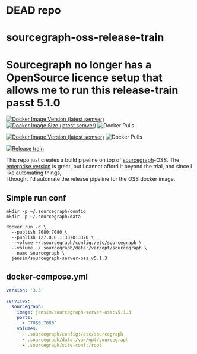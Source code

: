 # DEAD repo
# sourcegraph-oss-release-train

# Sourcegraph no longer has a OpenSource licence setup that allows me to run this release-train passt 5.1.0

[![Docker Image Version (latest semver)](https://img.shields.io/docker/v/jensim/sourcegraph-server-oss?sort=semver)][docker_hub]
[![Docker Image Size (latest semver)](https://img.shields.io/docker/image-size/jensim/sourcegraph-server-oss?sort=semver)][docker_hub]
![Docker Pulls](https://img.shields.io/docker/pulls/jensim/sourcegraph-server-oss)

[![Docker Image Version (latest semver)](https://img.shields.io/docker/v/sourcegraph/server?color=orange&label=sourcegraph%20enterprise%20version&logo=sourcegraph&sort=semver)][docker_sg]
![Docker Pulls](https://img.shields.io/docker/pulls/sourcegraph/server?color=orange&label=enterprise%20docker%20pulls&logo=docker)

[![Release train](https://github.com/jensim/sourcegraph-release-train/actions/workflows/release_train.yml/badge.svg)][gh_actions]

This repo just creates a build pipeline on top of [sourcegraph](https://github.com/sourcegraph/sourcegraph)-OSS.
The [enterprise version](https://hub.docker.com/r/sourcegraph/server) is great, but I cannot afford it beyond the trial, and since I like automating things,  
I thought I'd automate the release pipeline for the OSS docker image.

## Simple run conf
```shell
mkdir -p ~/.sourcegraph/config
mkdir -p ~/.sourcegraph/data

docker run -d \
  --publish 7080:7080 \
  --publish 127.0.0.1:3370:3370 \
  --volume ~/.sourcegraph/config:/etc/sourcegraph \
  --volume ~/.sourcegraph/data:/var/opt/sourcegraph \
  --name sourcegraph \
  jensim/sourcegraph-server-oss:v5.1.3
```

## docker-compose.yml
```yaml
version: '3.3'

services:
  sourcegraph:
    image: jensim/sourcegraph-server-oss:v5.1.3
    ports:
      - "7080:7080"
    volumes:
      - .sourcegraph/config:/etc/sourcegraph
      - .sourcegraph/data:/var/opt/sourcegraph
      - .sourcegraph/site-conf:/root
```

[docker_hub]: https://hub.docker.com/r/jensim/sourcegraph-server-oss/tags?page=1&ordering=last_updated
[gh_actions]: https://github.com/jensim/sourcegraph-release-train/actions/workflows/release_train.yml
[docker_sg]: https://hub.docker.com/r/sourcegraph/server

